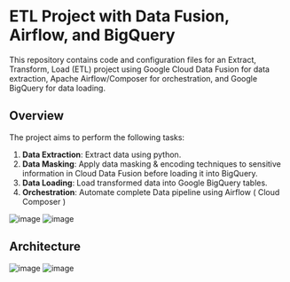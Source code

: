 # ETL Project with Data Fusion, Airflow, and BigQuery

This repository contains code and configuration files for an Extract, Transform, Load (ETL) project using Google Cloud Data Fusion for data extraction, Apache Airflow/Composer for orchestration, and Google BigQuery for data loading.


## Overview

The project aims to perform the following tasks:

1. **Data Extraction**: Extract data using python.
2. **Data Masking**: Apply data masking & encoding techniques to sensitive information in Cloud Data Fusion before loading it into BigQuery.
3. **Data Loading**: Load transformed data into Google BigQuery tables.
4. **Orchestration**: Automate complete Data pipeline using Airflow ( Cloud Composer )

![image](https://github.com/user-attachments/assets/51a6f0e3-ea78-4d85-a41f-3fa5bee8ba12)
![image](https://github.com/user-attachments/assets/51a6f0e3-ea78-4d85-a41f-3fa5bee8ba12)

## Architecture
![image](https://github.com/user-attachments/assets/c790188a-58fa-4e78-9da5-1f12556acce4)
![image](https://github.com/user-attachments/assets/c790188a-58fa-4e78-9da5-1f12556acce4)


